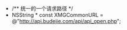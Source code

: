 - /** 统一的一个请求路径 */
 - NSString  * const XMGCommonURL = @"http://api.budejie.com/api/api_open.php";

